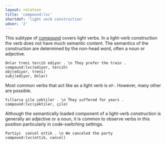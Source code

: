```yaml
---
layout: relation
title: 'compound:lvc'
shortdef: 'light verb construction'
udver: '2'
---
```


This subtype of [compound]() covers light verbs.
In a  light-verb construction the verb does not have much semantic content.
The semantics of the construction are determined by the non-head word,
often a noun or adjective.

~~~ sdparse
Onlar treni tercih ediyor . \n They prefer the train .
compound:lvc(ediyor, tercih)
obj(ediyor, treni)
subj(ediyor, Onlar)
~~~

Most common verbs that act like as a light verb is _et-_.
However, many other are possible.

~~~ sdparse
Yıllarca çile çektiler . \n They suffered for years .
compound:lvc(çektiler, çile)
~~~

Although the semantically loaded component of a light-verb construction is
generally an adjective or a noun,
it is common to observe verbs in this position particularly in code-switching settings.

~~~ sdparse
Partiyi  cancel ettik . \n We canceled the party
compound:lvc(ettik, cancel)
~~~
<!-- Interlanguage links updated Út 9. května 2023, 20:04:06 CEST -->
